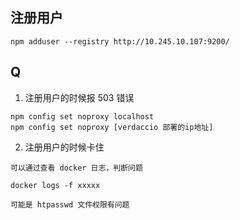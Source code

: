 

## 注册用户

```
npm adduser --registry http://10.245.10.107:9200/
```


## Q

1. 注册用户的时候报 503 错误

```
npm config set noproxy localhost
npm config set noproxy [verdaccio 部署的ip地址]
```

2. 注册用户的时候卡住

```
可以通过查看 docker 日志，判断问题

docker logs -f xxxxx

可能是 htpasswd 文件权限有问题
```